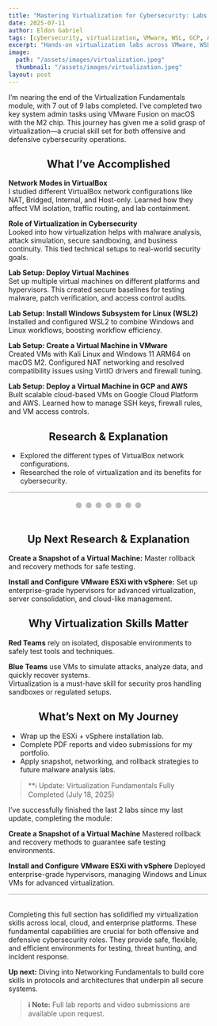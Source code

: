 ```yaml
---
title: "Mastering Virtualization for Cybersecurity: Labs Across VMware, WSL, GCP & AWS"
date: 2025-07-11
author: Eldon Gabriel
tags: [cybersecurity, virtualization, VMware, WSL, GCP, AWS, labs, portfolio]
excerpt: "Hands-on virtualization labs across VMware, WSL, GCP, and AWS are building foundational skills for offensive and defensive cybersecurity operations."
image:
  path: "/assets/images/virtualization.jpeg"
  thumbnail: "/assets/images/virtualization.jpeg"
layout: post
---
```


I’m nearing the end of the Virtualization Fundamentals module, with 7 out of 9 labs completed. I’ve completed two key system admin tasks using VMware Fusion on macOS with the M2 chip. This journey has given me a solid grasp of virtualization—a crucial skill set for both offensive and defensive cybersecurity operations.

<center><h2>What I’ve Accomplished</h2></center>

**Network Modes in VirtualBox**  
I studied different VirtualBox network configurations like NAT, Bridged, Internal, and Host-only. Learned how they affect VM isolation, traffic routing, and lab containment.

**Role of Virtualization in Cybersecurity**  
Looked into how virtualization helps with malware analysis, attack simulation, secure sandboxing, and business continuity. This tied technical setups to real-world security goals.

**Lab Setup: Deploy Virtual Machines**  
Set up multiple virtual machines on different platforms and hypervisors. This created secure baselines for testing malware, patch verification, and access control audits.

**Lab Setup: Install Windows Subsystem for Linux (WSL2)**  
Installed and configured WSL2 to combine Windows and Linux workflows, boosting workflow efficiency.

**Lab Setup: Create a Virtual Machine in VMware**  
Created VMs with Kali Linux and Windows 11 ARM64 on macOS M2. Configured NAT networking and resolved compatibility issues using VirtIO drivers and firewall tuning.

**Lab Setup: Deploy a Virtual Machine in GCP and AWS**  
Built scalable cloud-based VMs on Google Cloud Platform and AWS. Learned how to manage SSH keys, firewall rules, and VM access controls.

<center><h2>Research & Explanation</h2></center>

- Explored the different types of VirtualBox network configurations.  
- Researched the role of virtualization and its benefits for cybersecurity.

<div class="slideshow-container">

  <!-- Slide 1 -->
  <div class="mySlides fade">
    <div class="numbertext">1 / 7</div>
    <img src="{{ '/assets/certifications/msaf-virtualization-fundamentals/Research and explain the different types of Virtualbox network configurations.png' | relative_url }}" style="width:100%">
    <div class="text">Figure 1: Research: VirtualBox Network Configurations. 2025. www.mosse-institute.com</div>
  </div>

  <!-- Slide 2 -->
  <div class="mySlides fade">
    <div class="numbertext">2 / 7</div>
    <img src="{{ '/assets/certifications/msaf-virtualization-fundamentals/Research and explain role of virtualization and explain its benefits for cybersecurity.png' | relative_url }}" style="width:100%">
    <div class="text">Figure 2: Research: Role and Benefits of Virtualization. 2025. www.mosse-institute.com</div>
  </div>

  <!-- Slide 3 -->
  <div class="mySlides fade">
    <div class="numbertext">3 / 7</div>
    <img src="{{ '/assets/certifications/msaf-virtualization-fundamentals/Lab Setup - Deploy Virtual Machines.png' | relative_url }}" style="width:100%">
    <div class="text">Figure 3: Lab Setup: Deploy Virtual Machines. 2025. www.mosse-institute.com</div>
  </div>

  <!-- Slide 4 -->
  <div class="mySlides fade">
    <div class="numbertext">4 / 7</div>
    <img src="{{ '/assets/certifications/msaf-virtualization-fundamentals/Lab Setup - Install Windows Subsystem for Linux.png' | relative_url }}" style="width:100%">
    <div class="text">Figure 4: Lab Setup: Install Windows Subsystem for Linux. 2025. www.mosse-institute.com</div>
  </div>

  <!-- Slide 5 -->
  <div class="mySlides fade">
    <div class="numbertext">5 / 7</div>
    <img src="{{ '/assets/certifications/msaf-virtualization-fundamentals/Lab Setup- Create a Virtual Machine in VMWare.png' | relative_url }}" style="width:100%">
    <div class="text">Figure 5: Lab Setup: Create a Virtual Machine in VMware. 2025. www.mosse-institute.com</div>
  </div>

  <!-- Slide 6 -->
  <div class="mySlides fade">
    <div class="numbertext">6 / 7</div>
    <img src="{{ '/assets/certifications/msaf-virtualization-fundamentals/Lab Setup - Deploy a Virtual Machine in GCP.png' | relative_url }}" style="width:100%">
    <div class="text">Figure 6: Lab Setup: Deploy a Virtual Machine in GCP. 2025. www.mosse-institute.com</div>
  </div>

  <!-- Slide 7 -->
  <div class="mySlides fade">
    <div class="numbertext">7 / 7</div>
    <img src="{{ '/assets/certifications/msaf-virtualization-fundamentals/Lab Setup- Deploy a Virtual Machine in AWS.png' | relative_url }}" style="width:100%">
    <div class="text">Figure 7: Lab Setup: Deploy a Virtual Machine in AWS. 2025. www.mosse-institute.com</div>
  </div>

</div>

<br>

<!-- Dots navigation -->
<div style="text-align:center">
  <span class="dot"></span> 
  <span class="dot"></span> 
  <span class="dot"></span> 
  <span class="dot"></span> 
  <span class="dot"></span> 
  <span class="dot"></span> 
  <span class="dot"></span> 
</div>

<style>
* {box-sizing: border-box;}
.mySlides {display: none;}
img {vertical-align: middle;}

/* Slideshow container */
.slideshow-container {
  max-width: 1000px;
  position: relative;
  margin: auto;
  border: 1px solid #ccc;
}

/* Caption text */
.text {
  color: #000;
  background: rgba(255, 255, 255, 0.8);
  font-size: 14px;
  padding: 8px 12px;
  position: absolute;
  bottom: 0;
  width: 100%;
  text-align: center;
}

/* Number text (1/7 etc) */
.numbertext {
  color: #000;
  font-size: 12px;
  padding: 8px 12px;
  position: absolute;
  top: 0;
}

/* The dots/bullets/indicators */
.dot {
  height: 12px;
  width: 12px;
  margin: 0 2px;
  background-color: #bbb;
  border-radius: 50%;
  display: inline-block;
  transition: background-color 0.6s ease;
}

.active {
  background-color: #717171;
}

/* Fading animation */
.fade {
  animation-name: fade;
  animation-duration: 1.5s;
}

@keyframes fade {
  from {opacity: .4} 
  to {opacity: 1}
}
</style>

<script>
let slideIndex = 0;
showSlides();

function showSlides() {
  let i;
  let slides = document.getElementsByClassName("mySlides");
  let dots = document.getElementsByClassName("dot");
  for (i = 0; i < slides.length; i++) {
    slides[i].style.display = "none";  
  }
  slideIndex++;
  if (slideIndex > slides.length) {slideIndex = 1}    
  for (i = 0; i < dots.length; i++) {
    dots[i].className = dots[i].className.replace(" active", "");
  }
  slides[slideIndex-1].style.display = "block";  
  dots[slideIndex-1].className += " active";
  setTimeout(showSlides, 3000); // Change image every 3 seconds
}
</script>
<br>

<center><h2>Up Next Research & Explanation</h2></center>

**Create a Snapshot of a Virtual Machine:** Master rollback and recovery methods for safe testing.  

**Install and Configure VMware ESXi with vSphere:** Set up enterprise-grade hypervisors for advanced virtualization, server consolidation, and cloud-like management.

<center><h2>Why Virtualization Skills Matter</h2></center>

**Red Teams** rely on isolated, disposable environments to safely test tools and techniques.  

**Blue Teams** use VMs to simulate attacks, analyze data, and quickly recover systems.  
Virtualization is a must-have skill for security pros handling sandboxes or regulated setups.

<center><h2>What’s Next on My Journey</h2></center>

- Wrap up the ESXi + vSphere installation lab.  
- Complete PDF reports and video submissions for my portfolio.  
- Apply snapshot, networking, and rollback strategies to future malware analysis labs.

> **ℹ️ Update: Virtualization Fundamentals Fully Completed (July 18, 2025)

I’ve successfully finished the last 2 labs since my last update, completing the module:  

**Create a Snapshot of a Virtual Machine** 
Mastered rollback and recovery methods to guarantee safe testing environments.  

**Install and Configure VMware ESXi with vSphere** 
Deployed enterprise-grade hypervisors, managing Windows and Linux VMs for advanced virtualization.
<br>

<div class="slideshow-container">

  <!-- Slide 1 -->
  <div class="mySlides2 fade">
    <div class="numbertext">1 / 2</div>
    <img src="{{ '/assets/certifications/msaf-virtualization-fundamentals/Create a Snapshot of a Virtual Machine to recover the OS to a safe state.png' | relative_url }}" style="width:100%">
    <div class="text">Figure 8: Create a Snapshot of a Virtual Machine. 2025. www.mosse-institute.com</div>
  </div>

  <!-- Slide 2 -->
  <div class="mySlides2 fade">
    <div class="numbertext">2 / 2</div>
    <img src="{{ '/assets/certifications/msaf-virtualization-fundamentals/Install and configure VM Ware ESXi with Vsphere in Windows and Linux VMs.png' | relative_url }}" style="width:100%">
    <div class="text">Figure 9: Install and Configure VMware ESXi with vSphere. 2025. www.mosse-institute.com</div>
  </div>

</div>

<br>

<!-- Dots navigation -->
<div style="text-align:center">
  <span class="dot2"></span> 
  <span class="dot2"></span> 
</div>

<style>
/* Reuse base slideshow styles */
.mySlides2 {display: none;}
</style>

<script>
let slideIndex2 = 0;
showSlides2();

function showSlides2() {
  let i;
  let slides = document.getElementsByClassName("mySlides2");
  let dots = document.getElementsByClassName("dot2");
  for (i = 0; i < slides.length; i++) {
    slides[i].style.display = "none";  
  }
  slideIndex2++;
  if (slideIndex2 > slides.length) {slideIndex2 = 1}    
  for (i = 0; i < dots.length; i++) {
    dots[i].className = dots[i].className.replace(" active", "");
  }
  slides[slideIndex2-1].style.display = "block";  
  dots[slideIndex2-1].className += " active";
  setTimeout(showSlides2, 3000); // Change image every 3 seconds
}
</script>


Completing this full section has solidified my virtualization skills across local, cloud, and enterprise platforms. These fundamental capabilities are crucial for both offensive and defensive cybersecurity roles. They provide safe, flexible, and efficient environments for testing, threat hunting, and incident response.

**Up next:** Diving into Networking Fundamentals to build core skills in protocols and architectures that underpin all secure systems.

> **ℹ️ Note:** Full lab reports and video submissions are available upon request.
